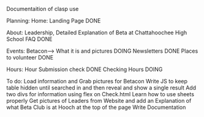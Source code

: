 Documentaition of clasp use

Planning:
Home: Landing Page DONE

About: Leadership, Detailed Explanation of Beta at Chattahoochee High School
       FAQ DONE

Events: Betacon--> What it is and pictures DOING
        Newsletters DONE
        Places to volunteer DONE

Hours: Hour Submission check DONE
       Checking Hours DOING


To do:
Load information and Grab pictures for Betacon
Write JS to keep table hidden until searched in and then reveal and show a single result
Add two divs for information using flex on Check.html
Learn how to use sheets properly
Get pictures of Leaders from Website and add an Explanation of what Beta Club is at Hooch at the top of the page
Write Documentation
